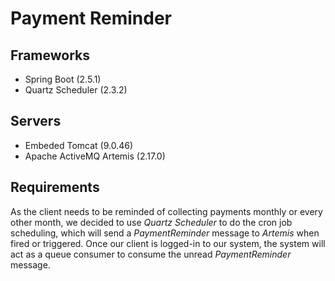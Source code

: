 # Payment Reminder
## Frameworks
* Spring Boot (2.5.1)
* Quartz Scheduler (2.3.2)
## Servers
* Embeded Tomcat (9.0.46)
* Apache ActiveMQ Artemis (2.17.0)
## Requirements
As the client needs to be reminded of collecting payments monthly or every other month, we decided to use _Quartz Scheduler_ to do the cron job scheduling, which will send a _PaymentReminder_ message to _Artemis_ when fired or triggered. 
Once our client is logged-in to our system, the system will act as a queue consumer to consume the unread _PaymentReminder_ message.
